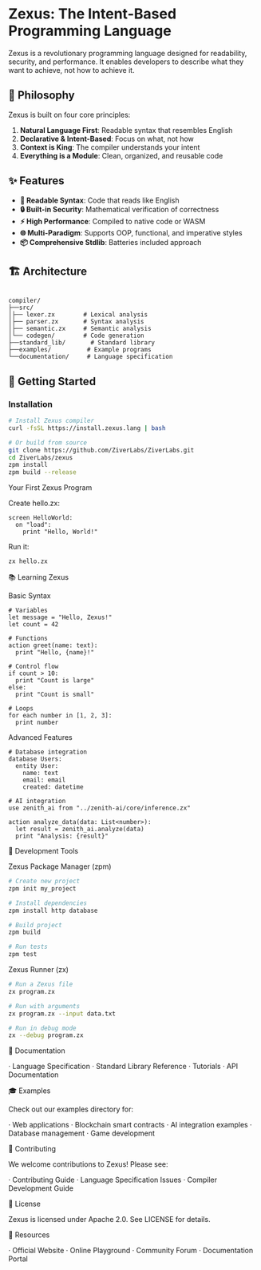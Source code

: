 # Zexus: The Intent-Based Programming Language

Zexus is a revolutionary programming language designed for readability, security, and performance. It enables developers to describe what they want to achieve, not how to achieve it.

## 🎯 Philosophy

Zexus is built on four core principles:

1. **Natural Language First**: Readable syntax that resembles English
2. **Declarative & Intent-Based**: Focus on what, not how
3. **Context is King**: The compiler understands your intent
4. **Everything is a Module**: Clean, organized, and reusable code

## ✨ Features

- **📝 Readable Syntax**: Code that reads like English
- **🔒 Built-in Security**: Mathematical verification of correctness
- **⚡ High Performance**: Compiled to native code or WASM
- **🌐 Multi-Paradigm**: Supports OOP, functional, and imperative styles
- **📦 Comprehensive Stdlib**: Batteries included approach

## 🏗️ Architecture

```

compiler/
├──src/
│├── lexer.zx        # Lexical analysis
│├── parser.zx       # Syntax analysis
│├── semantic.zx     # Semantic analysis
│└── codegen/        # Code generation
├──standard_lib/       # Standard library
├──examples/          # Example programs
└──documentation/     # Language specification

```

## 🚀 Getting Started

### Installation

```bash
# Install Zexus compiler
curl -fsSL https://install.zexus.lang | bash

# Or build from source
git clone https://github.com/ZiverLabs/ZiverLabs.git
cd ZiverLabs/zexus
zpm install
zpm build --release
```

Your First Zexus Program

Create hello.zx:

```zexus
screen HelloWorld:
  on "load":
    print "Hello, World!"
```

Run it:

```bash
zx hello.zx
```

📚 Learning Zexus

Basic Syntax

```zexus
# Variables
let message = "Hello, Zexus!"
let count = 42

# Functions
action greet(name: text):
  print "Hello, {name}!"

# Control flow
if count > 10:
  print "Count is large"
else:
  print "Count is small"

# Loops
for each number in [1, 2, 3]:
  print number
```

Advanced Features

```zexus
# Database integration
database Users:
  entity User:
    name: text
    email: email
    created: datetime

# AI integration
use zenith_ai from "../zenith-ai/core/inference.zx"

action analyze_data(data: List<number>):
  let result = zenith_ai.analyze(data)
  print "Analysis: {result}"
```

🔧 Development Tools

Zexus Package Manager (zpm)

```bash
# Create new project
zpm init my_project

# Install dependencies
zpm install http database

# Build project
zpm build

# Run tests
zpm test
```

Zexus Runner (zx)

```bash
# Run a Zexus file
zx program.zx

# Run with arguments
zx program.zx --input data.txt

# Run in debug mode
zx --debug program.zx
```

📖 Documentation

· Language Specification
· Standard Library Reference
· Tutorials
· API Documentation

🎓 Examples

Check out our examples directory for:

· Web applications
· Blockchain smart contracts
· AI integration examples
· Database management
· Game development

🤝 Contributing

We welcome contributions to Zexus! Please see:

· Contributing Guide
· Language Specification Issues
· Compiler Development Guide

📄 License

Zexus is licensed under Apache 2.0. See LICENSE for details.

🔗 Resources

· Official Website
· Online Playground
· Community Forum
· Documentation Portal

